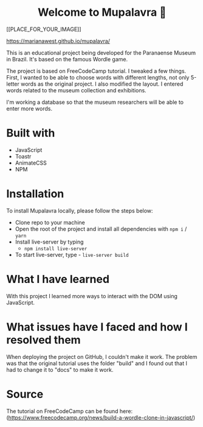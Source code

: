 <h1 align="center">Welcome to Mupalavra 👋</h1>

[[PLACE_FOR_YOUR_IMAGE]]

https://marianawest.github.io/mupalavra/   

This is an educational project being developed for the Paranaense Museum in Brazil. It's based on the famous Wordle game. 

The project is based on FreeCodeCamp tutorial. I tweaked a few things. First, I wanted to be able to choose words with different lengths, not only 5-letter words as the original project. I also modified the layout. I entered words related to the museum collection and exhibitions. 

I'm working a database so that the museum researchers will be able to enter more words.

# Built with

  - JavaScript 
  - Toastr
  - AnimateCSS
  - NPM

# Installation

To install Mupalavra locally, please follow the steps below:
  - Clone repo to your machine
  - Open the root of the project and install all dependencies with `npm i` / `yarn`
  - Install live-server by typing
    - `npm install live-server` 
   - To start live-server, type
    - `live-server build` 

# What I have learned

With this project I learned more ways to interact with the DOM using JavaScript. 

# What issues have I faced and how I resolved them

When deploying the project on GitHub, I couldn't make it work. The problem was that the original tutorial uses the folder "build" and I found out that I had to change it to "docs" to make it work.  

# Source
 The tutorial on FreeCodeCamp can be found here:  
 (https://www.freecodecamp.org/news/build-a-wordle-clone-in-javascript/)



